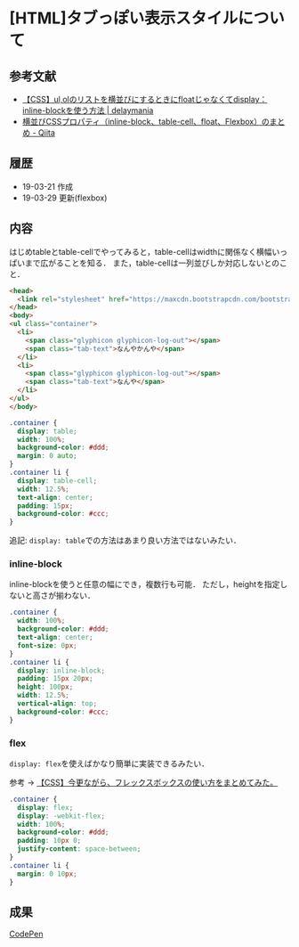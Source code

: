 # [HTML]タブっぽい表示スタイルについて
## 参考文献
- [【CSS】ul,olのリストを横並びにするときにfloatじゃなくてdisplay：inline-blockを使う方法 | delaymania](https://delaymania.com/201404/web/list-inline-block/)
- [横並びCSSプロパティ（inline-block、table-cell、float、Flexbox）のまとめ - Qiita](https://qiita.com/watamura/items/48b6a99aea925c707925)

## 履歴
- 19-03-21 作成
- 19-03-29 更新(flexbox)

## 内容

はじめtableとtable-cellでやってみると，table-cellはwidthに関係なく横幅いっぱいまで広がることを知る．
また，table-cellは一列並びしか対応しないとのこと．

```html
<head>
  <link rel="stylesheet" href="https://maxcdn.bootstrapcdn.com/bootstrap/3.3.7/css/bootstrap.min.css">
</head>
<body>
<ul class="container">
  <li>
    <span class="glyphicon glyphicon-log-out"></span>
    <span class="tab-text">なんやかんや</span>
  </li>
  <li>
    <span class="glyphicon glyphicon-log-out"></span>
    <span class="tab-text">なんや</span>
  </li>
</ul>
</body>
```

```css
.container {
  display: table;
  width: 100%;
  background-color: #ddd;
  margin: 0 auto;
}
.container li {
  display: table-cell;
  width: 12.5%;
  text-align: center;
  padding: 15px;
  background-color: #ccc;
}
```
追記: `display: table`での方法はあまり良い方法ではないみたい．

### inline-block
inline-blockを使うと任意の幅にでき，複数行も可能．
ただし，heightを指定しないと高さが揃わない．
```css
.container {
  width: 100%;
  background-color: #ddd;
  text-align: center;
  font-size: 0px;
}
.container li {
  display: inline-block;
  padding: 15px 20px;
  height: 100px;
  width: 12.5%;
  vertical-align: top;
  background-color: #ccc;
}
```

### flex
`display: flex`を使えばかなり簡単に実装できるみたい．

参考 →  [【CSS】今更ながら、フレックスボックスの使い方をまとめてみた。](https://www.plusdesign.co.jp/blog/?p=8747)

```css
.container {
  display: flex;
  display: -webkit-flex;
  width: 100%;
  background-color: #ddd;
  padding: 10px 0;
  justify-content: space-between;
}
.container li {
  margin: 0 10px;
}
```

## 成果
[CodePen](https://codepen.io/tomkimra/pen/KErzoB)
